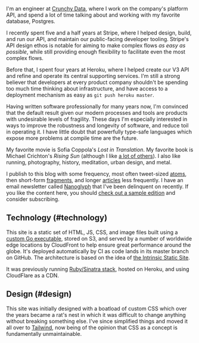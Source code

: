 <div class="my-16
            ml-[calc(-1rem)] mr-[calc(-1rem)] w-[calc(100%+2rem)]
            lg:mr-[calc(-75px)] lg:ml-[calc(-2rem-75px)] lg:w-[calc(100%+2rem+2*75px)]
            xl:mr-[calc(-150px)] xl:ml-[calc(-2rem-150px)] xl:w-[calc(100%+2rem+2*150px)]
            ">
    <img src="/photographs/about/self-portrait-2023-03.jpg" alt=""Selfie April 2023" class="lg:rounded-lg w-full">
</div>

I'm an engineer at [Crunchy Data](https://www.crunchydata.com/), where I work on the company's platform API, and spend a lot of time talking about and working with my favorite database, Postgres.

I recently spent five and a half years at Stripe, where I helped design, build, and run our API, and maintain our public-facing developer tooling. Stripe's API design ethos is notable for aiming to make complex flows _as easy as possible_, while still providing enough flexibility to facilitate even the most complex flows.

Before that, I spent four years at Heroku, where I helped create our V3 API and refine and operate its central supporting services. I'm still a strong believer that developers at every product company shouldn't be spending too much time thinking about infrastructure, and have access to a deployment mechanism as easy as `git push heroku master`.

Having written software professionally for many years now, I'm convinced that the default result given our modern processes and tools are products with undesirable levels of fragility. These days I'm especially interested in ways to improve the robustness and longevity of software, and reduce toil in operating it. I have little doubt that powerfully type-safe languages which expose more problems at compile time are the future.

My favorite movie is Sofia Coppola's _Lost in Translation_. My favorite book is Michael Crichton's _Rising Sun_ (although I like [a lot of others](/reading)). I also like running, photography, history, meditation, urban design, and metal.

I publish to this blog with some frequency, most often tweet-sized [atoms](/atoms), then short-form [fragments](/fragments), and longer [articles](/articles) less frequently. I have an email newsletter called [Nanoglyph](/newsletter#nanoglyph) that I've been delinquent on recently. If you like the content here, you should [check out a sample edition](/nanoglyphs/018-ractors) and consider subscribing.

## Technology (#technology)

This site is a static set of HTML, JS, CSS, and image files built using a [custom Go executable](https://github.com/brandur/sorg), stored on S3, and served by a number of worldwide edge locations by CloudFront to help ensure great performance around the globe. It's deployed automatically by CI as code lands in its master branch on GitHub. The architecture is based on the idea of [the Intrinsic Static Site](/aws-intrinsic-static).

It was previously running [Ruby/Sinatra stack](https://github.com/brandur/org), hosted on Heroku, and using CloudFlare as a CDN.

## Design (#design)

This site was initially designed with a boatload of custom CSS which over the years became a rat's nest in which it was difficult to change anything without breaking something else. I've since simplified things and moved it all over to [Tailwind](https://tailwindcss.com/), now being of the opinion that CSS as a concept is fundamentally unmaintainable.